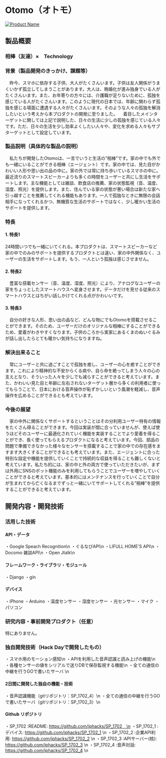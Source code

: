 # Otomo（オトモ）

[![Product Name](https://raw.github.com/GabLeRoux/WebMole/master/ressources/WebMole_Youtube_Video.png)](https://www.youtube.com/channel/UC4PtjOfZTbVp9DwtJv82Lzg)

## 製品概要
### 相棒（友達）×　Technology

### 背景（製品開発のきっかけ、課題等）
　昨今、スマホに依存する子供、大人がたくさんいます。子供は友人関係がうまくいかず孤立してしまうことがあります。大人は、晩婚化が進み独身でいる人がたくさんいます。また、お年寄りの方々には、介護職が足りないために、孤独を感じている人がたくさんいます。このように現代の日本では、年齢に関わらず孤独を感じる場面に遭遇する人々がたくさんいます。そのような人々の孤独を解消したいという考えから本プロダクトの開発に至りました。
　着目したメインターゲットに関しては上記で説明した、日々の生活に少しの孤独を感じている人々です。ただ、日々の生活を少し効率よくしたい人々や、変化を求める人々もサブターゲットとして設定しています。
### 製品説明（具体的な製品の説明）
　私たちが開発したOtomoは、一言でいうと生活の”相棒”です。家の中でも外でも一緒にいることができる相棒（エージェント）です。家の中では、見た目がかわいい人形や思い出の品の中に。家の外では常に持ち歩いているスマホの中に。最近流りのスマートスピーカーよりも多くの時間をユーザーと共にし生活をサポートします。主な機能としては雑談、飲食店の推薦、家の状態監視（音、温度、湿度、照光）を提供します。また、住んでいる家の状態が悪い場合は新たな家へ引っ越すことを推薦してくれる機能もあります。一人で孤独なときに無限の会話相手になってくれるかつ、無機質な生活のサポートではなく、少し暖かい生活のサポートを提供します。

### 特長

#### 1. 特長1
 24時間いつでも一緒にいてくれる。本プロダクトは、スマートスピーカーなど家の中でのみのサポートを提供するプロダクトとは違い、家の中外関係なく、ユーザーの生活をサポートします。もう、一人という孤独は感じさせません。

#### 2. 特長2
　豊富な搭載センサー（音、温度、湿度、照光）により、アナログなユーザーの家をちょっとしたスマートハウスへ変身させます。データだけを見せる従来のスマートハウスとはちがい話しかけてくれる点がかわいいです。

#### 3. 特長3
　自分の好きな人形、思い出の品など、どんな物にでもOtomoを搭載させることができます。そのため、ユーザーだけのオリジナルな相棒にすることができるため、愛着がわきやすくなります。子供のころから実家にあるくまのぬいぐるみが話し出したらとても暖かい気持ちになりますね。

### 解決出来ること
　常にユーザーと共に過ごすことで孤独を癒し、ユーザーの心を癒すことができます。これにより精神的な不安からくる病や、自ら命を絶ってしまう人々の心の支えとなり、そういった人々を少しでも減らすことができると考えています。また、かわいい見た目と年齢に左右されないターゲット層から多くの利用者に使ってもらうことで、日本における音声操作が恥ずかしいという風潮を軽減し、音声操作を広めることができるとも考えています。

### 今後の展望
　家の中外に関係なくサポートするということはその分利用ユーザー特有の情報をたくさん得ることができます。今回は実装が間に合っていませんが、使えば使うほどそのユーザーに最適化されていく機能を実装することでより愛着を得ることができ、長く使ってもらえるプロダクトになると考えています。今回、部品の問題で準備できなかった様々なセンサーを搭載することで家の中での存在感をますます大きくすることができるとも考えています。また、エージェントに合った特別な設定や機能を提供していくことで持続的な収益を得ることも難しくないと考えています。私たち的には、家の中と外の両方で使っていただきたいが、まずは外用にSNSのボット機能のみを利用してもらうことでユーザーを増やしていくことができると考えています。基本的にはメンテナンスを行っていくことで自分が生まれてから亡くなるまでずっと一緒にいてサポートしてくれる”相棒”を提供することができると考えています。


## 開発内容・開発技術
### 活用した技術
#### API・データ
・Google Speach Recognition\n
・ぐるなびAPI\n
・LIFULL HOME'S API\n
・Docomo 雑談API\n
・Open Jtalk\n


#### フレームワーク・ライブラリ・モジュール
・Django
・gin

#### デバイス
・iPhone
・Arduino
・温度センサー
・湿度センサー
・光センサー
・マイク
・パソコン

### 研究内容・事前開発プロダクト（任意）
特にありません。

### 独自開発技術（Hack Dayで開発したもの）
・スマホ用のモーション感知\n
・APIを利用した音声認識と読み上げの機能\n
・各種センサーの値をシリアルで送りDBで保存監視する機能\n
・全ての通信の中継を行うGOで書いたサーバ \n

#### 2日間に開発した独自の機能・技術
・音声認識機能（gitリポジトリ：SP_1702_4）\n
・全ての通信の中継を行うGOで書いたサーバ（gitリポジトリ：SP_1702_3）\n

#### Github リポジトリ
・SP_1702   :README: https://github.com/jphacks/SP_1702　\n
・SP_1702_1 :デバイス: https://github.com/jphacks/SP_1702_1 \n
・SP_1702_2 :企業API利用: https://github.com/jphacks/SP_1702_2 \n
・SP_1702_3 :APIサーバー(核): https://github.com/jphacks/SP_1702_3 \n
・SP_1702_4 :音声対話: https://github.com/jphacks/SP_1702_4 \n
